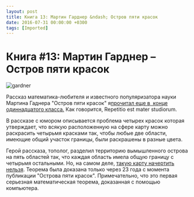 ```yaml
---
layout: post
title: Книга 13: Мартин Гарднер &ndash; Остров пяти красок
date: 2016-07-31 00:00:00 +0300
tags: [Imported]
---
```

# Книга #13: Мартин Гарднер – Остров пяти красок

![gardner](https://vlaim.s3.amazonaws.com/uploads/2016/07/gardner.jpeg)

Рассказ математика-любителя и известного популяризатора науки Мартина Гаднера "Остров пяти красок" я[прочитал еще в  конце одиннадцатого класса.](https://blog.alexeyev.me/2011/05/martin-gardner-2/ "Мартин Гарднер") Как говорится, Repetitio est mater studiorum.

В рассказе с юмором описывается проблема четырех красок которая утверждает, что всякую расположенную на сфере карту можно раскрасить четырьмя красками так, чтобы любые две области, имеющие общий участок границы, были раскрашены в разные цвета.

Герой рассказа, тополог, разделил территорию вымышленного острова на пять областей так, что каждая область имела общую границу с четырьмя остальными. Но, на самом деле, [такую карту начертить нельзя](http://www.razlib.ru/matematika/matematicheskie_golovolomki_i_razvlechenija/p45.php). Теорема была доказана только через 23 года с момента публикации "Острова пяти красок". Примечательно, что это первая серьезная математическая теорема, доказанная с помощью компьютера.